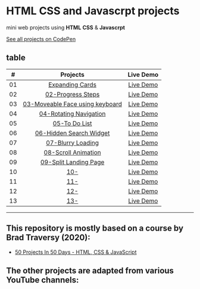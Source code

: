 # HTML CSS and Javascrpt projects

mini web projects using **HTML** **CSS** & **Javascrpt**

[See all projects on CodePen](https://codepen.io/collection/gYoveg)

## table

|  #  |                                                                   Projects                                                                    |                        Live Demo                        |
| :-: | :-------------------------------------------------------------------------------------------------------------------------------------------: | :-----------------------------------------------------: |
| 01  |  [Expanding Cards](https://github.com/Arnapurna/html-css-javascript-projects/tree/main/01-Expanding%20Card)                   | [Live Demo](https://codepen.io/Arnapurna/full/qByBRQd)  |
| 02  |  [02-Progress Steps](https://github.com/Arnapurna/html-css-javascript-projects/tree/main/02-Progress%20Steps)       | [ Live Demo ](https://codepen.io/Arnapurna/full/vYaKBQg) |
| 03  | [03-Moveable Face using keyboard ](https://github.com/Arnapurna/html-css-javascript-projects/tree/main/03-Moveable%20Face%20using%20keyboard) | [Live Demo](https://codepen.io/Arnapurna/full/abjvLjB)  |
| 04  | [04-Rotating Navigation](https://github.com/Arnapurna/html-css-javascript-projects/tree/main/04-Rotating%20Navigation) | [Live Demo](https://codepen.io/Arnapurna/full/mdjwgoR)  |
| 05  | [05-To Do List](https://github.com/Arnapurna/html-css-javascript-projects/tree/main/05-To%20Do%20List) | [Live Demo](https://codepen.io/Arnapurna/full/NWBjQda)  |
| 06  | [06-Hidden Search Widget](https://github.com/Arnapurna/html-css-javascript-projects/tree/main/06-Hidden%20Search%20Widget) | [Live Demo](https://codepen.io/Arnapurna/full/bGjrGoG)  |
| 07  | [07-Blurry Loading](https://github.com/Arnapurna/html-css-javascript-projects/tree/main/07-Blurry%20Loading) | [Live Demo](https://codepen.io/Arnapurna/full/dyjzWOp)  |
| 08  | [08-Scroll Animation ](https://github.com/Arnapurna/html-css-javascript-projects/tree/main/08-Scroll%20Animation) | [Live Demo](https://codepen.io/Arnapurna/full/wvxqbYx)  |
| 09  | [09-Split Landing Page](https://github.com/Arnapurna/html-css-javascript-projects/tree/main/09-Split%20Landing%20Page) | [Live Demo](https://codepen.io/Arnapurna/full/MWBOZXm)  |
| 10  | [10- ]() | [Live Demo]()  |
| 11  | [11- ]() | [Live Demo]()  |
| 12  | [12- ]() | [Live Demo]()  |
| 13  | [13- ]() | [Live Demo]()  |

---

## This repository is mostly based on a course by Brad Traversy (2020):

- [50 Projects In 50 Days - HTML, CSS & JavaScript](https://www.udemy.com/course/50-projects-50-days/)

## The other projects are adapted from various YouTube channels:
